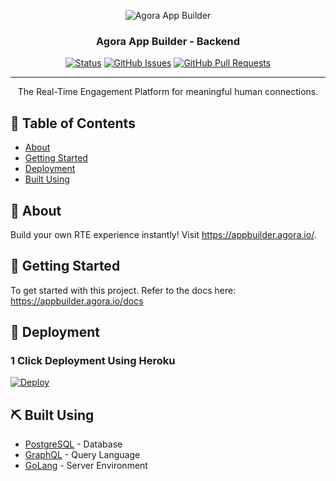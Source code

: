 <p align="center">
  <img src="https://user-images.githubusercontent.com/10133258/120986333-1b30b500-c79a-11eb-99ba-77120f4c59f1.png" alt="Agora App Builder"/>
</p>

<h3 align="center">Agora App Builder - Backend</h3>

<div align="center">

  [![Status](https://img.shields.io/badge/status-active-success.svg)]() 
  [![GitHub Issues](https://img.shields.io/github/issues/AgoraIO/app-builder-backend.svg)](https://github.com/AgoraIO/app-builder-backend/issues)
  [![GitHub Pull Requests](https://img.shields.io/github/issues-pr/AgoraIO/app-builder-backend.svg)](https://github.com/AgoraIO/app-builder-backend/pulls)

</div>

---

<p align="center"> The Real-Time Engagement Platform for meaningful human connections.
    <br> 
</p>

## 📝 Table of Contents
- [About](#about)
- [Getting Started](#getting_started)
- [Deployment](#deployment)
- [Built Using](#built_using)

## 🧐 About <a name = "about"></a>
Build your own RTE experience instantly! Visit https://appbuilder.agora.io/.

## 🏁 Getting Started <a name = "getting_started"></a>
To get started with this project. Refer to the docs here: https://appbuilder.agora.io/docs

## 🚀 Deployment <a name = "deployment"></a>

### 1 Click Deployment Using Heroku
[![Deploy](https://www.herokucdn.com/deploy/button.svg)](https://heroku.com/deploy?template=https://github.com/nyhk-oi/app-builder-backend)

## ⛏️ Built Using <a name = "built_using"></a>
- [PostgreSQL](https://www.postgresql.org/) - Database
- [GraphQL](https://graphql.org/) - Query Language
- [GoLang](https://golang.org/) - Server Environment
